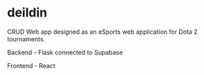 # deildin

CRUD Web app designed as an eSports web application for Dota 2 tournaments.

Backend - Flask connected to Supabase

Frontend - React
